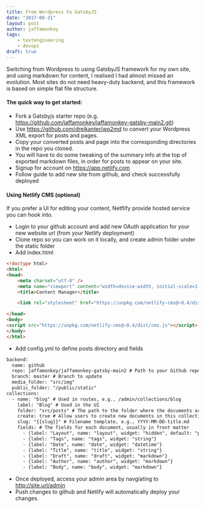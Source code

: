 ```yaml
---
title: From Wordpress to GatsbyJS
date: "2017-08-31"
layout: post
author: jaffamonkey
tags:
    - testengineering
    - devops
draft: true
---
```


Switching from Wordpress to using GatsbyJS framework for my own site, and using markdown for content, I realised I had almost missed an evolution. Most sites do not need heavy-duty backend, and this framework is based on simple flat file structure.

#### The quick way to get started:

* Fork a Gatsbyjs starter repo (e.g. https://github.com/jaffamonkey/jaffamonkey-gatsby-main2.git)
* Use https://github.com/dreikanter/wp2md to convert your Wordpress XML export for posts and pages.
* Copy your converted posts and page into the corresponding directories in the repo you cloned.
* You will have to do some tweaking of the summary info at the top of exported markdown files, in order for posts to appear on your site.
* Signup for account on https://app.netlify.com
* Follow guide to add new site from github, and check successfully deployed

#### Using Netlify CMS (optional)

If you prefer a UI for editing your content, Netflify provide hosted service you can hook into.

* Login to your github account and add new OAuth application for your new website url (from your Netlify deployment)
* Clone repo so you can work on it locally, and create admin folder under the static folder
* Add index.html

``` html
<!doctype html>
<html>
<head>
    <meta charset="utf-8" />
    <meta name="viewport" content="width=device-width, initial-scale=1.0" />
    <title>Content Manager</title>

    <link rel="stylesheet" href="https://unpkg.com/netlify-cms@~0.4/dist/cms.css" />

</head>
<body>
<script src="https://unpkg.com/netlify-cms@~0.4/dist/cms.js"></script>
</body>
</html>
```
* Add config.yml to define posts directory and fields
``` html
backend:
  name: github
  repo: jaffamonkey/jaffamonkey-gatsby-main2 # Path to your Github repository
  branch: master # Branch to update
  media_folder: "src/img"
  public_folder: "/public/static"
collections:
  - name: "blog" # Used in routes, e.g., /admin/collections/blog
    label: "Blog" # Used in the UI
    folder: "src/posts" # The path to the folder where the documents are stored
    create: true # Allow users to create new documents in this collection
    slug: "{{slug}}" # Filename template, e.g., YYYY-MM-DD-title.md
    fields: # The fields for each document, usually in front matter
      - {label: "Layout", name: "layout", widget: "hidden", default: "post"}
      - {label: "Tags", name: "tags", widget: "string"}
      - {label: "Date", name: "date", widget: "datetime"}
      - {label: "Title", name: "title", widget: "string"}
      - {label: "Draft", name: "draft", widget: "markdown"}
      - {label: "Author", name: "author", widget: "markdown"}
      - {label: "Body", name: "body", widget: "markdown"}
```
* Once deployed, access your admin area by navgiating to http://site.url/admin
* Push changes to github and Netlify will automatically deploy your changes.